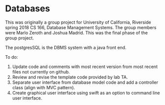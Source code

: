 # Databases
This was originally a group project for University of California, Riverside spring 2018 CS 166, Database Management Systems. The group members were Marlo Zeroth and Joshua Madrid. This was the final phase of the group project. 

The postgresSQL is the DBMS system with a java front end. 

To do:
1. Update code and comments with most recent version from most recent files not currently on github.
2. Review and revise the template code provided by lab TA.
3. Separate user interface from database model code and add a controller class (align with MVC pattern).
4. Create graphical user interface using swift as an option to command line user interface.

